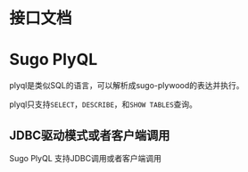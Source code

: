 # 接口文档

# Sugo PlyQL

plyql是类似SQL的语言，可以解析成sugo-plywood的表达并执行。

plyql只支持`SELECT`，`DESCRIBE`，和`SHOW TABLES`查询。

## JDBC驱动模式或者客户端调用

 Sugo PlyQL 支持JDBC调用或者客户端调用

